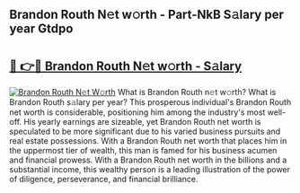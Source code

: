 ## Brandon Routh N𝚎t w𝚘rth - Part-NkB S𝚊lary per year Gtdpo

# <h2><a href="http://gc50kfb.nevu.top/?p=Brandon+Routh">🔗 👉🔴 Brandon Routh N𝚎t w𝚘rth - S𝚊lary</a></h2>

[![Brandon Routh N𝚎t W𝚘rth](https://i.imgur.com/Oavwk0R.jpeg)](http://gc50kfb.nevu.top/?p=Brandon+Routh)
What is Brandon Routh n𝚎t w𝚘rth? What is Brandon Routh s𝚊lary per year?
This prosperous individual's Brandon Routh net worth is considerable, positioning him among the industry's most well-off. His yearly earnings are sizeable, yet Brandon Routh net worth is speculated to be more significant due to his varied business pursuits and real estate possessions. With a Brandon Routh net worth that places him in the uppermost tier of wealth, this man is famed for his business acumen and financial prowess. With a Brandon Routh net worth in the billions and a substantial income, this wealthy person is a leading illustration of the power of diligence, perseverance, and financial brilliance.
